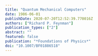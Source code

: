 ```yaml
---
title: "Quantum Mechanical Computers"
date: 1986-06-01
publishDate: 2020-07-20T12:52:39.770016Z
authors: ["Richard P. Feynman"]
publication_types: ["2"]
abstract: ""
featured: false
publication: "*Foundations of Physics*"
doi: "10.1007/BF01886518"
---
```


